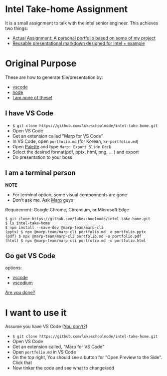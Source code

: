 # Intel Take-home Assignment
It is a small assignment to talk with the intel senior engineer. This achieves two things:
- [Actual Assignment: A personal portfolio based on some of my project](#original-purpose)
- [Reusable presentational markdown designed for Intel + example](#i-want-to-use-it)

# Original Purpose
These are how to generate file/presentation by:
- [vscode](#i-have-vs-code)
- [node](#i-am-a-terminal-person)
- [I am none of these!](#go-get-vs-code)

## I have VS Code
- `$ git clone https://github.com/lukeschoolmode/intel-take-home.git`
- Open VS Code
- Get an extension called "Marp for VS Code"
- In VS Code, open `portfolio.md` (for Korean, `kr-portfolio.md`)
- Open [Palette](https://docs.github.com/en/codespaces/codespaces-reference/using-the-vs-code-command-palette-in-codespaces) and type   `Marp: Export Slide Deck`
- Select the desired format(pdf, pptx, html, png, ... ) and export
- Do presentation to your boss

## I am a terminal person
**NOTE**
- For terminal option, some visual componnents are gone
- Don't ask me. Ask [Marp](https://github.com/marp-team/marp-cli) guys

Requirement: Google Chrome, Chromium, or Microsoft Edge
```
$ git clone https://github.com/lukeschoolmode/intel-take-home.git
$ ls intel-take-home
$ npm install --save-dev @marp-team/marp-cli
(pptx) $ npx @marp-team/marp-cli portfolio.md -o portfolio.pptx
(pdf) $ npx @marp-team/marp-cli portfolio.md -o portfolio.pdf
(html) $ npx @marp-team/marp-cli portfolio.md -o portfolio.html
```

## Go get VS Code

options:
- [vscode](https://code.visualstudio.com)
- [vscodium](https://github.com/VSCodium/vscodium)

[Are you done?](#i-have-vs-code)

# I want to use it

Assume you have VS Code ([You don't?](#go-get-vs-code))
- `$ git clone https://github.com/lukeschoolmode/intel-take-home.git`
- Open VS Code
- Get an extension called, "Marp for VS Code"
- Open `portfolio.md` in VS Code
- On the top right, You should see a button for "Open Preview to the Side". Click that
- Now tinker the code and see what to change/add
